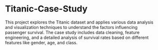 # Titanic-Case-Study
This project explores the Titanic dataset and applies various data analysis and visualization techniques to understand the factors influencing passenger survival. The case study includes data cleaning, feature engineering, and a detailed analysis of survival rates based on different features like gender, age, and class.
